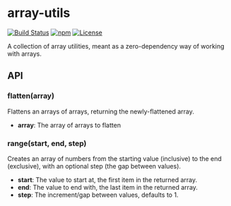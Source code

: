 
array-utils
===========

[![Build Status](https://travis-ci.org/ultraq/array-utils.svg?branch=master)](https://travis-ci.org/ultraq/array-utils)
[![npm](https://img.shields.io/npm/v/@ultraq/array-utils.svg?maxAge=3600)](https://www.npmjs.com/package/@ultraq/array-utils)
[![License](https://img.shields.io/github/license/ultraq/array-utils.svg?maxAge=2592000)](https://github.com/ultraq/array-utils/blob/master/LICENSE.txt)

A collection of array utilities, meant as a zero-dependency way of working with
arrays.


API
---

### flatten(array)

Flattens an arrays of arrays, returning the newly-flattened array.

 - **array**: The array of arrays to flatten

### range(start, end, step)

Creates an array of numbers from the starting value (inclusive) to the end
(exclusive), with an optional step (the gap between values).

 - **start**: The value to start at, the first item in the returned array.
 - **end**: The value to end with, the last item in the returned array.
 - **step**: The increment/gap between values, defaults to 1.
